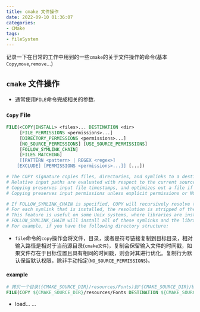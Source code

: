 ```yaml
---
title: cmake 文件操作
date: 2022-09-10 01:36:07
categories:
- CMake
tags:
- fileSystem
---
```


记录一下在日常的工作中用到的一些`cmake`的关于文件操作的命令(基本`Copy`,`move`,`remove`$\dots$)

<!--more-->

## `cmake` 文件操作

- 通常使用`FILE`命令完成相关的参数.

### `Copy` File

```cmake
FILE(<COPY|INSTALL> <files>... DESTINATION <dir>
     [FILE_PERMISSIONS <permissions>...]
     [DIRECTORY_PERMISSIONS <permissions>...]
     [NO_SOURCE_PERMISSIONS] [USE_SOURCE_PERMISSIONS]
     [FOLLOW_SYMLINK_CHAIN]
     [FILES_MATCHING]
     [[PATTERN <pattern> | REGEX <regex>]
    [EXCLUDE] [PERMISSIONS <permissions>...]] [...])

# The COPY signature copies files, directories, and symlinks to a destination folder. 
# Relative input paths are evaluated with respect to the current source directory, and a relative destination is evaluated with respect to the current build directory. 
# Copying preserves input file timestamps, and optimizes out a file if it exists at the destination with the same timestamp.
# Copying preserves input permissions unless explicit permissions or NO_SOURCE_PERMISSIONS are given (default is USE_SOURCE_PERMISSIONS).

# If FOLLOW_SYMLINK_CHAIN is specified, COPY will recursively resolve the symlinks at the paths given until a real file is found, and install a corresponding symlink in the destination for each symlink encountered.
# For each symlink that is installed, the resolution is stripped of the directory, leaving only the filename, meaning that the new symlink points to a file in the same directory as the symlink. 
# This feature is useful on some Unix systems, where libraries are installed as a chain of symlinks with version numbers, with less specific versions pointing to more specific versions. 
# FOLLOW_SYMLINK_CHAIN will install all of these symlinks and the library itself into the destination directory. 
# For example, if you have the following directory structure:

```

- `file`命令的`copy`操作会将文件，目录，或者是符号链接复制到目标目录，相对输入路径是相对于当前源目录(`cmake文件`)，复制会保留输入文件的时间戳，如果文件存在于目标位置且具有相同的时间戳，则会对其进行优化。复制行为默认保留默认权限，除非手动指定(`NO_SOURCE_PERMISSIONS`)。

#### example

```cmake
# 拷贝一个目录({CMAKE_SOURCE_DIR}/resources/Fonts)到"{CMAKE_SOURCE_DIR}/bin/resources/"路径下
FILE(COPY ${CMAKE_SOURCE_DIR}/resources/Fonts DESTINATION ${CMAKE_SOURCE_DIR}/bin/resources/)
```

- load$\dots$ $\dots$
